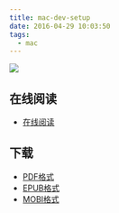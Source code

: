 ```yaml
---
title: mac-dev-setup
date: 2016-04-29 10:03:50
tags:
  - mac
---
```


![](https://ek8whxe.cloudimg.io/s/width/226/https://www.gitbook.com/cover/aaaaaashu/mac-dev-setup.jpg)


<!--more-->

## 在线阅读 ##

+ [在线阅读](https://www.gitbook.com/aaaaaashu/mac-dev-setup/details)

## 下载 ##

+ [PDF格式](https://www.gitbook.com/download/pdf/aaaaaashu/mac-dev-setup)
+ [EPUB格式](https://www.gitbook.com/download/epub/aaaaaashu/mac-dev-setup)
+ [MOBI格式](https://www.gitbook.com/download/mobi/aaaaaashu/mac-dev-setup)
